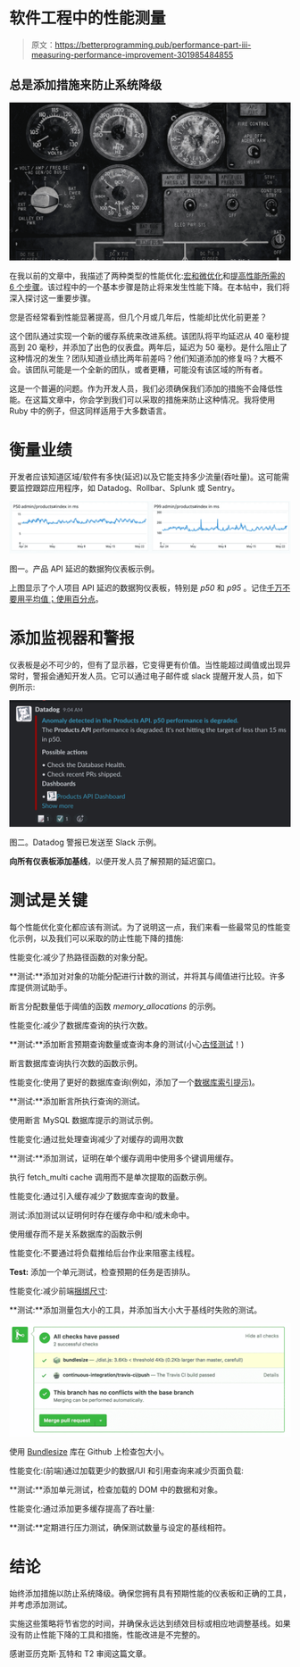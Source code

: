# 软件工程中的性能测量

> 原文：<https://betterprogramming.pub/performance-part-iii-measuring-performance-improvement-301985484855>

## 总是添加措施来防止系统降级

![](img/00f0364ef5c271e8f4b2fe872261f7fc.png)

在我以前的文章中，我描述了两种类型的性能优化:[宏和微优化](https://medium.com/p/128269484932)和[提高性能所需的 6 个步骤](https://medium.com/p/7d5346313807)。该过程中的一个基本步骤是防止将来发生性能下降。在本帖中，我们将深入探讨这一重要步骤。

您是否经常看到性能显著提高，但几个月或几年后，性能却比优化前更差？

这个团队通过实现一个新的缓存系统来改进系统。该团队将平均延迟从 40 毫秒提高到 20 毫秒，并添加了出色的仪表盘。两年后，延迟为 50 毫秒。是什么阻止了这种情况的发生？团队知道业绩比两年前差吗？他们知道添加的修复吗？大概不会。该团队可能是一个全新的团队，或者更糟，可能没有该区域的所有者。

这是一个普遍的问题。作为开发人员，我们必须确保我们添加的措施不会降低性能。在这篇文章中，你会学到我们可以采取的措施来防止这种情况。我将使用 Ruby 中的例子，但这同样适用于大多数语言。

# **衡量业绩**

开发者应该知道区域/软件有多快(延迟)以及它能支持多少流量(吞吐量)。这可能需要监控跟踪应用程序，如 Datadog、Rollbar、Splunk 或 Sentry。

![](img/6fe2685f4df2ddb7169757e624d866c0.png)

图一。产品 API 延迟的数据狗仪表板示例。

上图显示了个人项目 API 延迟的数据狗仪表板，特别是 *p50* 和 *p95* 。记住[千万不要用平均值；使用百分点](https://medium.com/@magalhini/stop-using-averages-use-percentiles-instead-621598e6b53f)。

# **添加监视器和警报**

仪表板是必不可少的，但有了显示器，它变得更有价值。当性能超过阈值或出现异常时，警报会通知开发人员。它可以通过电子邮件或 slack 提醒开发人员，如下例所示:

![](img/681720039d3d3d57b734e387d95434ff.png)

图二。Datadog 警报已发送至 Slack 示例。

**向所有仪表板添加基线**，以便开发人员了解预期的延迟窗口。

# **测试是关键**

每个性能优化变化都应该有测试。为了说明这一点，我们来看一些最常见的性能变化示例，以及我们可以采取的防止性能下降的措施:

性能变化:减少了热路径函数的对象分配。

**测试:**添加对对象的功能分配进行计数的测试，并将其与阈值进行比较。许多库提供测试助手。

断言分配数量低于阈值的函数 *memory_allocations* 的示例。

性能变化:减少了数据库查询的执行次数。

**测试:**添加断言预期查询数量或查询本身的测试(小心[古怪测试](https://www.techtarget.com/whatis/definition/flaky-test)！)

断言数据库查询执行次数的函数示例。

性能变化:使用了更好的数据库查询(例如，添加了一个[数据库索引提示)](https://dev.mysql.com/doc/refman/8.0/en/index-hints.html)。

**测试:**添加断言所执行查询的测试。

使用断言 MySQL 数据库提示的测试示例。

性能变化:通过批处理查询减少了对缓存的调用次数

**测试:**添加测试，证明在单个缓存调用中使用多个键调用缓存。

执行 fetch_multi cache 调用而不是单次提取的函数示例。

性能变化:通过引入缓存减少了数据库查询的数量。

测试:添加测试以证明何时存在缓存命中和/或未命中。

使用缓存而不是关系数据库的函数示例

性能变化:不要通过将负载推给后台作业来阻塞主线程。

**Test:** 添加一个单元测试，检查预期的任务是否排队。

性能变化:减少前端[捆绑尺寸](https://blog.logrocket.com/slimming-down-your-bundle-size/):

**测试:**添加测量包大小的工具，并添加当大小大于基线时失败的测试。

![](img/2cd9e59ad6fd6bf3d6783d38f7209b06.png)

使用 [Bundlesize](https://github.com/siddharthkp/bundlesize) 库在 Github 上检查包大小。

性能变化:(前端)通过加载更少的数据/UI 和引用查询来减少页面负载:

**测试:**添加单元测试，检查加载的 DOM 中的数据和对象。

性能变化:通过添加更多缓存提高了吞吐量:

**测试:**定期进行压力测试，确保测试数量与设定的基线相符。

# 结论

始终添加措施以防止系统降级。确保您拥有具有预期性能的仪表板和正确的工具，并考虑添加测试。

实施这些策略将节省您的时间，并确保永远达到绩效目标或相应地调整基线。如果没有防止性能下降的工具和措施，性能改进是不完整的。

感谢亚历克斯·瓦特和 T2 审阅这篇文章。